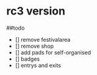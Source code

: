 # rc3 version

##todo
- [] remove festivalarea
- [] remove shop
- [] add pads for self-organised
- [] badges
- [] entrys and exits
